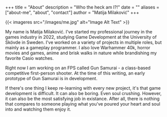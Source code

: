 +++
title = "About"
description = "Who the heck am I?!"
date = ""
aliases = ["about-me", "about", "contact"]
author = "Matija Milaković"
+++


{{< imageres src="/images/me.jpg" alt="Image Alt Text" >}}


My name is Matija Milaković. I've started my professional journey in the games industry in 2022, studying Game Development at the University of Skövde in Sweden. I've worked on a variety of projects in multiple roles, but mainly as a gameplay programmer. I also love Warhammer 40k, horror movies and games, anime and brisk walks in nature while brandishing my favorite Casio watches.

Right now I am working on an FPS called Gun Samurai - a class-based competitive first-person shooter. At the time of this writing, an early prototype of Gun Samurai is in development.

If there's one thing I keep re-learning with every new project, it's that game development is difficult. It can also be boring. Even soul crushing. However, it can also be the most satisfying job in existance. After all, there is nothing that compares to someone playing what you've poured your heart and soul into and watching them enjoy it.



